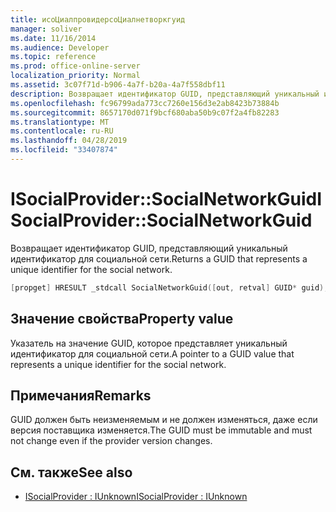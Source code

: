 ```yaml
---
title: исоЦиалпровидерсоЦиалнетворкгуид
manager: soliver
ms.date: 11/16/2014
ms.audience: Developer
ms.topic: reference
ms.prod: office-online-server
localization_priority: Normal
ms.assetid: 3c07f71d-b906-4a7f-b20a-4a7f558dbf11
description: Возвращает идентификатор GUID, представляющий уникальный идентификатор для социальной сети.
ms.openlocfilehash: fc96799ada773cc7260e156d3e2ab8423b73884b
ms.sourcegitcommit: 8657170d071f9bcf680aba50b9c07f2a4fb82283
ms.translationtype: MT
ms.contentlocale: ru-RU
ms.lasthandoff: 04/28/2019
ms.locfileid: "33407874"
---
```

# <a name="isocialprovidersocialnetworkguid"></a><span data-ttu-id="f76c3-103">ISocialProvider::SocialNetworkGuid</span><span class="sxs-lookup"><span data-stu-id="f76c3-103">ISocialProvider::SocialNetworkGuid</span></span>

<span data-ttu-id="f76c3-104">Возвращает идентификатор GUID, представляющий уникальный идентификатор для социальной сети.</span><span class="sxs-lookup"><span data-stu-id="f76c3-104">Returns a GUID that represents a unique identifier for the social network.</span></span>
  
```cpp
[propget] HRESULT _stdcall SocialNetworkGuid([out, retval] GUID* guid);
```

## <a name="property-value"></a><span data-ttu-id="f76c3-105">Значение свойства</span><span class="sxs-lookup"><span data-stu-id="f76c3-105">Property value</span></span>

<span data-ttu-id="f76c3-106">Указатель на значение GUID, которое представляет уникальный идентификатор для социальной сети.</span><span class="sxs-lookup"><span data-stu-id="f76c3-106">A pointer to a GUID value that represents a unique identifier for the social network.</span></span>
  
## <a name="remarks"></a><span data-ttu-id="f76c3-107">Примечания</span><span class="sxs-lookup"><span data-stu-id="f76c3-107">Remarks</span></span>

<span data-ttu-id="f76c3-108">GUID должен быть неизменяемым и не должен изменяться, даже если версия поставщика изменяется.</span><span class="sxs-lookup"><span data-stu-id="f76c3-108">The GUID must be immutable and must not change even if the provider version changes.</span></span>
  
## <a name="see-also"></a><span data-ttu-id="f76c3-109">См. также</span><span class="sxs-lookup"><span data-stu-id="f76c3-109">See also</span></span>

- [<span data-ttu-id="f76c3-110">ISocialProvider : IUnknown</span><span class="sxs-lookup"><span data-stu-id="f76c3-110">ISocialProvider : IUnknown</span></span>](isocialprovideriunknown.md)

